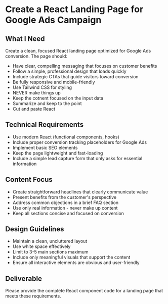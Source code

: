 # Create a React Landing Page for Google Ads Campaign

## What I Need
Create a clean, focused React landing page optimized for Google Ads conversion. The page should:

- Have clear, compelling messaging that focuses on customer benefits
- Follow a simple, professional design that loads quickly
- Include strategic CTAs that guide visitors toward conversion
- Be fully responsive and mobile-friendly
- Use Tailwind CSS for styling
- NEVER make things up
- Keep the cotnent focused on the input data
- Summarize and keep to the point
- Cut and paste React

## Technical Requirements
- Use modern React (functional components, hooks)
- Include proper conversion tracking placeholders for Google Ads
- Implement basic SEO elements
- Keep the page lightweight and fast-loading
- Include a simple lead capture form that only asks for essential information

## Content Focus
- Create straightforward headlines that clearly communicate value
- Present benefits from the customer's perspective
- Address common objections in a brief FAQ section
- Use only real information - never make up content
- Keep all sections concise and focused on conversion

## Design Guidelines
- Maintain a clean, uncluttered layout
- Use white space effectively
- Limit to 3-5 main sections maximum
- Include only meaningful visuals that support the content
- Ensure all interactive elements are obvious and user-friendly

## Deliverable
Please provide the complete React component code for a landing page that meets these requirements.
